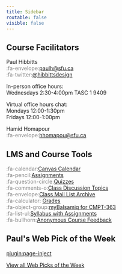 ```yaml
---
title: Sidebar
routable: false
visible: false
---
```


## Course Facilitators
Paul Hibbitts  
<span style="color:grey">:fa-envelope:</span><a href="mailto:&#112;&#97;&#117;&#108;&#104;&#64;&#115;&#102;&#117;&#46;&#99;&#97;">&#112;&#97;&#117;&#108;&#104;&#64;&#115;&#102;&#117;&#46;&#99;&#97;
</a>   
<span style="color:grey">:fa-twitter:</span>[@hibbittsdesign](https://twitter.com/hibbittsdesign)  

In-person office hours:  
Wednesdays 2:30-4:00pm TASC 1 9409  

Virtual office hours chat:  
Mondays 12:00-1:30pm   
Fridays 12:00-1:00pm

Hamid Homapour<br><span style="color:grey">:fa-envelope:</span><a href='mail&#116;o&#58;&#104;h&#111;m%6&#49;%70ou&#64;&#115;&#102;u&#46;c%61'>hhomapou&#64;sf&#117;&#46;ca</a>

## LMS and Course Tools
<span style="color:grey">:fa-calendar:</span>[Canvas Calendar](https://canvas.sfu.ca/calendar)  
<span style="color:grey">:fa-pencil:</span>[Assignments](https://canvas.sfu.ca/courses/38847/assignments)  
<span style="color:grey">:fa-question-circle:</span>[Quizzes](https://canvas.sfu.ca/courses/38847/quizzes)  
<span style="color:grey">:fa-comments-o:</span>[Class Discussion Topics](https://canvas.sfu.ca/courses/38847/discussion_topics)   
<span style="color:grey">:fa-envelope:</span>[Class Mail List Archive](http://www.cs.sfu.ca/CourseCentral/Hypermail/cmpt-363/)   
<span style="color:grey">:fa-calculator:</span> [Grades](https://canvas.sfu.ca/courses/38847/gradebook)  
<span style="color:grey">:fa-object-group:</span>[myBalsamiq for CMPT-363](https://cmpt-363.mybalsamiq.com/)  
<span style="color:grey">:fa-list-ul:</span>[Syllabus with Assignments](https://canvas.sfu.ca/courses/38847/assignments/syllabus)  
<span style="color:grey">:fa-bullhorn:</span>[Anonymous Course Feedback](https://oet.sandcats.io/shared/58mDJ15sErJ46pFdqbpzDWe_gQv33uG5qD4svw1E4HF)  

## Paul's Web Pick of the Week
[plugin:page-inject](/cmpt-363-182/all-web-picks-of-the-week/latest)

[View all Web Picks of the Week](/cmpt-363-182/all-web-picks-of-the-week)
